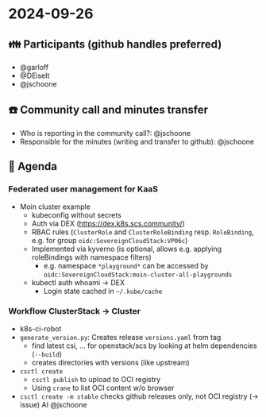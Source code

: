 # 2024-09-26
## :family: Participants (github handles preferred)

- @garloff
- @DEiselt
- @jschoone

## :telephone: Community call and minutes transfer

* Who is reporting in the community call?: @jschoone
* Responsible for the minutes (writing and transfer to github): @jschoone
 
## :notebook: Agenda

### Federated user management for KaaS
* Moin cluster example
    * kubeconfig without secrets
    * Auth via DEX (https://dex.k8s.scs.community/)
    * RBAC rules (`ClusterRole` and `ClusterRoleBinding` resp. `RoleBinding`, e.g. for group `oidc:SovereignCloudStack:VP06c`)
    * Implemented via kyverno (is optional, allows e.g. applying roleBindings with namespace filters)
        * e.g. namespace `*playground*` can be accessed by `oidc:SovereignCloudStack:moin-cluster-all-playgrounds`
    * kubectl auth whoami -> DEX
        * Login state cached in `~/.kube/cache`

### Workflow ClusterStack -> Cluster
* k8s-ci-robot
* `generate_version.py`: Creates release `versions.yaml` from tag
    * find latest csi, ... for openstack/scs by looking at helm dependencies (`--build`)
    * creates directories with versions (like upstream)
* `csctl create`
    * `csctl publish` to upload to OCI registry
    * Using `crane` to list OCI content w/o browser
* `csctl create -m stable` checks github releases only, not OCI registry (-> issue) AI @jschoone
